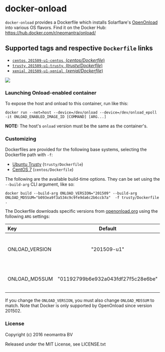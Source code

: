 # docker-onload

`docker-onload` provides a Dockerfile which installs Solarflare's [OpenOnload](http://www.openonload.org/ "OpenOnload") into various OS flavors.  Find it on the Docker Hub: https://hub.docker.com/r/neomantra/onload/

## Supported tags and respective `Dockerfile` links

- [`centos`, `201509-u1-centos`, (*centos/Dockerfile*)](https://github.com/neomantra/docker-onload/blob/6e94a322ebd6fa5dabfebe86c9317a5ef4982a05/centos/Dockerfile)
- [`trusty`, `201509-u1-trusty`, (*trusty/Dockerfile*)](https://github.com/neomantra/docker-onload/blob/6e94a322ebd6fa5dabfebe86c9317a5ef4982a05/trusty/Dockerfile)
- [`xenial`, `201509-u1-xenial`, (*xenial/Dockerfile*)](https://github.com/neomantra/docker-onload/blob/6e94a322ebd6fa5dabfebe86c9317a5ef4982a05/xenial/Dockerfile)

[![](https://imagelayers.io/badge/neomantra/onload:trusty.svg)](https://imagelayers.io/?images=neomantra/onload:trusty 'Get your own badge on imagelayers.io')

### Launching Onload-enabled container

To expose the host and onload to this container, run like this:
```
docker run --net=host --device=/dev/onload --device=/dev/onload_epoll -it ONLOAD_ENABLED_IMAGE_ID [COMMAND] [ARG...]
```

**NOTE:** The host's `onload` version must be the same as the container's.

### Customizing

Dockerfiles are provided for the following base systems, selecting the Dockerfile path with `-f`:

 * [Ubuntu Trusty](https://github.com/neomantra/docker-onload/trusty/Dockerfile) (`trusty/Dockerfile`)
 * [CentOS 7](https://github.com/neomantra/docker-onload/centos/Dockerfile) (`centos/Dockerfile`)
 
The following are the available build-time options.  They can be set using the `--build-arg` CLI argument, like so:

```
docker build --build-arg ONLOAD_VERSION="201509" --build-arg ONLOAD_MD5SUM="b093ea9f3a534c9c9fe9da6c2b6ccb7a"  -f trusty/Dockerfile .
```

The Dockerfile downloads specific versions from [openonload.org](http://openonload.org "openonload.org") using the following `ARG` settings:

| Key  | Default | Description |
:----- | :-----: |:----------- |
|ONLOAD_VERSION | "201509-u1" | The version of OpenOnload to download. |
|ONLOAD_MD5SUM | "01192799b6e932a043fdf27f5c28e6be" | The MD5 checksum of the download. |

If you change the `ONLOAD_VERSION`, you must also change `ONLOAD_MD5SUM` to match.  Note that Docker is only supported by OpenOnload since version 201502.

### License

Copyright (c) 2016 neomantra BV

Released under the MIT License, see LICENSE.txt
